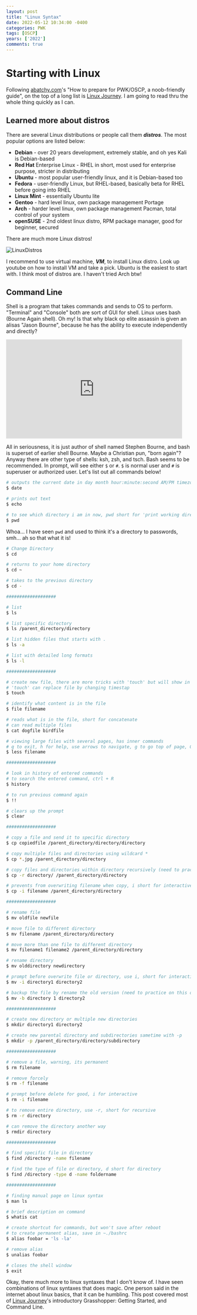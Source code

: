 ```yaml
---
layout: post
title: "Linux Syntax"
date: 2022-05-12 10:34:00 -0400
categories: PWK
tags: [OSCP]
years: ['2022']
comments: true
---
```


# Starting with Linux

Following [abatchy.com][abatchy.com]'s "How to prepare for PWK/OSCP, a noob-friendly guide", on the top of a long list is [Linux Journey][Linux Journey]. I am going to read thru the whole thing quickly as I can.

## Learned more about distros

There are several Linux distributions or people call them ***distros***. The most popular options are listed below:

- **Debian** - over 20 years development, extremely stable, and oh yes Kali is Debian-based
- **Red Hat** Enterprise Linux - RHEL in short, most used for enterprise purpose, stricter in distributing
- **Ubuntu** - most popular user-friendly linux, and it is Debian-based too
- **Fedora** - user-friendly Linux, but RHEL-based, basically beta for RHEL before going into RHEL
- **Linux Mint** - essentially Ubuntu lite
- **Gentoo** - hard level linux, own package management Portage
- **Arch** - harder level linux, own package management Pacman, total control of your system
- **openSUSE** - 2nd oldest linux distro, RPM package manager, good for beginner, secured

There are much more Linux distros!

![LinuxDistros](/public/img/linux_distros.webp)


I recommend to use virtual machine, ***VM***, to install Linux distro. Look up youtube on how to install VM and take a pick. Ubuntu is the easiest to start with. I think most of distros are. I haven't tried Arch btw!

## Command Line

Shell is a program that takes commands and sends to OS to perform. "Terminal" and "Console" both are sort of GUI for shell. Linux uses bash (Bourne Again shell). Oh my! Is that why black op elite assassin is given an alisas "Jason Bourne", because he has the ability to execute independently and directly? 

<iframe src="https://giphy.com/embed/orUDTj9Q5TMzTdB892" width="480" height="270" frameBorder="0" class="giphy-embed" allowFullScreen></iframe>

<br>

All in seriousness, it is just author of shell named Stephen Bourne, and bash is superset of earlier shell Bourne. Maybe a Christian pun, "born again"? Anyway there are other type of shells: ksh, zsh, and tsch. Bash seems to be recommended. In prompt, will see either `$` or `#`. `$` is normal user and `#` is superuser or authorized user. Let's list out all commands below! 

```bash
# outputs the current date in day month hour:minute:second AM/PM timezone year format
$ date

# prints out text
$ echo

# to see which directory i am in now, pwd short for 'print working directory'
$ pwd
```

Whoa... I have seen `pwd` and used to think it's a directory to passwords, smh... ah so that what it is!

```bash
# Change Directory
$ cd 

# returns to your home directory
$ cd ~

# takes to the previous directory
$ cd -

###################

# list
$ ls

# list specific directory
$ ls /parent_directory/directory

# list hidden files that starts with .
$ ls -a

# list with detailed long formats
$ ls -l

###################

# create new file, there are more tricks with 'touch' but will show in different post
# 'touch' can replace file by changing timestap
$ touch

# identify what content is in the file
$ file filename

# reads what is in the file, short for concatenate
# can read multiple files
$ cat dogfile birdfile

# viewing large files with several pages, has inner commands
# q to exit, h for help, use arrows to navigate, g to go top of page, G to end of page
$ less filename

###################

# look in history of entered commands
# to search the entered command, ctrl + R
$ history

# to run previous command again
$ !!

# clears up the prompt
$ clear

###################

# copy a file and send it to specific directory
$ cp copiedfile /parent_directory/directory/directory

# copy multiple files and directories using wildcard *
$ cp *.jpg /parent_directory/directory

# copy files and directories within directory recursively (need to practice on this one)
$ cp -r directory/ /parent_directory/directory

# prevents from overwriting filename when copy, i short for interactive
$ cp -i filename /parent_directory/directory

###################

# rename file
$ mv oldfile newfile

# move file to different directory
$ mv filename /parent_directory/directory

# move more than one file to different directory
$ mv filename1 filename2 /parent_directory/directory

# rename directory
$ mv olddirectory newdirectory

# prompt before overwrite file or directory, use i, short for interactive
$ mv -i directory1 directory2

# backup the file by rename the old version (need to practice on this one)
$ mv -b directory 1 directory2

###################

# create new directory or multiple new directories
$ mkdir directory1 directory2

# create new parental directory and subdirectories sametime with -p
$ mkdir -p /parent_directory/directory/subdirectory

###################

# remove a file, warning, its permanent
$ rm filename

# remove forcely
$ rm -f filename

# prompt before delete for good, i for interactive
$ rm -i filename

# to remove entire directory, use -r, short for recursive
$ rm -r directory

# can remove the directory another way
$ rmdir directory

###################

# find specific file in directory
$ find /directory -name filename

# find the type of file or directory, d short for directory
$ find /directory -type d -name foldername

###################

# finding manual page on linux syntax
$ man ls

# brief description on command
$ whatis cat

# create shortcut for commands, but won't save after reboot
# to create permanent alias, save in ~./bashrc
$ alias foobar = 'ls -la'

# remove alias
$ unalias foobar

# closes the shell window
$ exit

```

Okay, there much more to linux syntaxes that I don't know of. I have seen combinations of linux syntaxes that does magic. One person said in the internet about linux basics, that it can be humbling. This post covered most of [Linux Journey][Linux Journey]'s introductory Grasshopper: Getting Started, and Command Line.


[abatchy.com]:https://www.abatchy.com/2017/03/how-to-prepare-for-pwkoscp-noob
[Linux Journey]:https://linuxjourney.com
